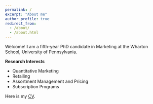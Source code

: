 ```yaml
---
permalink: /
excerpt: "About me"
author_profile: true
redirect_from: 
  - /about/
  - /about.html
---
```


Welcome! I am a fifth-year PhD candidate in Marketing at the Wharton School, University of Pennsylvania. 

**Research Interests**
-  Quantitative Marketing
-  Retailing
-  Assortment Management and Pricing
-  Subscription Programs

Here is my [CV](https://www.dropbox.com/s/vymoc1p7em6sqiw/QiYu_CV.pdf?dl=0).

